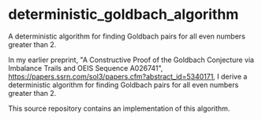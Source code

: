 # deterministic_goldbach_algorithm

A deterministic algorithm for finding Goldbach pairs for all even numbers greater than 2.

In my earlier preprint, "A Constructive Proof of the Goldbach Conjecture via Imbalance Trails and OEIS Sequence A026741", https://papers.ssrn.com/sol3/papers.cfm?abstract_id=5340171, I derive a deterministic algorithm for finding Goldbach pairs for all even numbers greater than 2.

This source repository contains an implementation of this algorithm.

